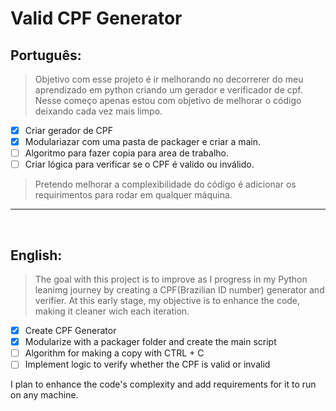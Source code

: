 # Valid CPF Generator

## Português:
  > Objetivo com esse projeto é ir melhorando no decorrerer do meu aprendizado em python criando um gerador e verificador de cpf. Nesse começo apenas estou com objetivo de melhorar o código deixando cada vez mais limpo.
  - [X] Criar gerador de CPF
  - [X] Modulariazar com uma pasta de packager e criar a main.
  - [ ] Algoritmo para fazer copia para area de trabalho.
  - [ ] Criar lógica para verificar se o CPF é valido ou inválido.
  
  > Pretendo melhorar a complexibilidade do código é adicionar os requirimentos para rodar em qualquer máquina.

----
<br>

## English:
> The goal with this project is to improve as I progress in my Python leanimg journey by creating a CPF(Brazilian ID number) generator and verifier. At this early stage, my objective is to enhance the code, making it cleaner wich each iteration.
- [X] Create CPF Generator
- [X] Modularize with a packager folder and create the main script
- [ ] Algorithm for making a copy with CTRL + C
- [ ] Implement logic to verify whether the CPF is valid or invalid
  
I plan to enhance the code's complexity and add requirements for it to run on any machine.